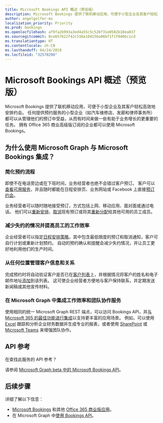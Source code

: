```yaml
---
title: Microsoft Bookings API 概述（预览版）
description: Microsoft Bookings 提供了联机移动应用，可便于小型企业及其客户轻松高效地安排约会。 任何提供预约服务的小型企业（如汽车维修店、发廊和律师事务所）都可以从管理他们的预订中受益，从而有时间来做一些有助于业务增长的更重要的任务。 拥有 Office 365 商业高级版订阅的企业都可以使用 Microsoft Bookings。
author: angelgolfer-ms
localization_priority: Priority
ms.prod: bookings
ms.openlocfilehash: af9fa2b993a3ed4a55c5c526f31e0582b18ea837
ms.sourcegitcommit: 0ce657622f42c510a104156a96bf1f1f040bc1cd
ms.translationtype: HT
ms.contentlocale: zh-CN
ms.lasthandoff: 04/24/2019
ms.locfileid: "32570290"
---
```

# <a name="microsoft-bookings-api-overview-preview"></a>Microsoft Bookings API 概述（预览版）

Microsoft Bookings 提供了联机移动应用，可便于小型企业及其客户轻松高效地安排约会。 任何提供预约服务的小型企业（如汽车维修店、发廊和律师事务所）都可以从管理他们的预订中受益，从而有时间来做一些有助于业务增长的更重要的任务。 拥有 Office 365 商业高级版订阅的企业都可以使用 Microsoft Bookings。

## <a name="why-integrate-with-microsoft-bookings-using-microsoft-graph"></a>为什么使用 Microsoft Graph 与 Microsoft Bookings 集成？

### <a name="streamline-appointment-booking"></a>简化预约流程
即使不在电话旁边或在下班时间，业务经营者也绝不会错过客户预订。 客户可以[查看可用服务](/graph/api/bookingbusiness-list-services?view=graph-rest-beta)，并且随时都能在日程安排页、业务网站或 Facebook 上直接[预订约会](/graph/api/bookingbusiness-post-appointments?view=graph-rest-beta)。 

业务经营者可以随时随地接受预订，方式包括上网、移动应用、面对面或通过电话。 他们可以[重新安排](/graph/api/bookingappointment-update?view=graph-rest-beta)、[取消](/graph/api/bookingappointment-cancel?view=graph-rest-beta)现有预订或将其[重新分配](/graph/api/bookingappointment-update?view=graph-rest-beta)给其他可用的员工成员。 

### <a name="reduce-no-shows-and-increase-productivity-of-the-staff"></a>减少失约的情况并提高员工的工作效率
企业经营者可以指定[日程安排策略](/graph/api/resources/bookingschedulingpolicy?view=graph-rest-beta)，其中包含最低限度的预订和取消通知，客户可自行计划或重新计划预约。 自动的预约确认和提醒会减少失约情况，并让员工更好地利用他们的生产时间。 

### <a name="manage-customer-information-and-relationships-from-anywhere"></a>从任何位置管理客户信息和关系
完成预约时将自动验证客户是否已在[客户列表](/graph/api/bookingbusiness-list-customers?view=graph-rest-beta)上，并根据情况将客户的姓名和电子邮件地址[添加](/graph/api/bookingbusiness-post-customers?view=graph-rest-beta)到该列表。 这可使企业经营者方便地与客户保持联系，并定期发送新闻稿或其他宣传材料。

### <a name="integrate-with-productivity-and-team-collaboration-services-in-microsoft-graph"></a>在 Microsoft Graph 中集成工作效率和团队协作服务
使用相同的统一 Microsoft Graph REST 端点，可以访问 Bookings API，并[与 Microsoft 365 的最佳功能进行集成](overview-major-services.md)以支持更丰富的应用场景。 例如，可以使用 [Excel](excel-concept-overview.md#generate-reports-and-analyze-results) 跟踪和分析企业财务数据并生成专业的报表，或者使用 [SharePoint](sharepoint-concept-overview.md) 或 [Microsoft Teams](teams-concept-overview.md) 来增强团队协作。

## <a name="api-reference"></a>API 参考
在查找此服务的 API 参考？

请参阅 [Microsoft Graph beta 中的 Microsoft Bookings API](/graph/api/resources/booking-api-overview?view=graph-rest-beta)。


## <a name="next-steps"></a>后续步骤

详细了解以下信息：

- [Microsoft Bookings](https://support.office.com/zh-CN/article/Publish-your-business-calendar-online-with-Microsoft-Bookings-47403d64-a067-4754-9ae9-00157244c27d) 和其他 [Office 365 商业版应用](https://support.office.com/en-us/article/manage-your-business-apps-in-the-business-center-47eca808-cf96-42ba-83e8-55daf18e49dc?ui=en-US&rs=en-US&ad=US)。
- 在 Microsoft Graph 中[使用 Bookings API](/graph/api/resources/booking-api-overview?view=graph-rest-beta)。

